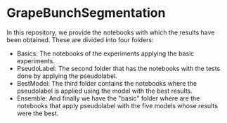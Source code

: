 # GrapeBunchSegmentation

In this repository, we provide the notebooks with which the results have been obtained. These are divided into four folders:
*   Basics: The notebooks of the experiments applying the basic experiments.
*   PseudoLabel: The second folder that has the notebooks with the tests done by applying the pseudolabel.
*   BestModel: The third folder contains the notebooks where the pseudolabel is applied using the model with the best results.
*   Ensemble: And finally we have the "basic" folder where are the notebooks that apply pseudolabel with the five models whose results were the best.

